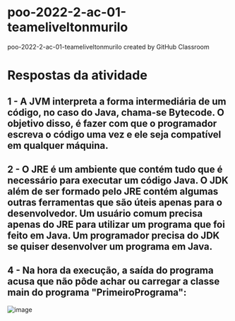 # poo-2022-2-ac-01-teameliveltonmurilo
poo-2022-2-ac-01-teameliveltonmurilo created by GitHub Classroom

# Respostas da atividade

## 1 - A JVM interpreta a forma intermediária de um código, no caso do Java, chama-se Bytecode. O objetivo disso, é fazer com que o programador escreva o código uma vez e ele seja compatível em qualquer máquina.

## 2 - O JRE é um ambiente que contém tudo que é necessário para executar um código Java. O JDK além de ser formado pelo JRE contém algumas outras ferramentas que são úteis apenas para o desenvolvedor. Um usuário comum precisa apenas do JRE para utilizar um programa que foi feito em Java. Um programador precisa do JDK se quiser desenvolver um programa em Java.

## 4 - Na hora da execução, a saída do programa acusa que não pôde achar ou carregar a classe main do programa "PrimeiroPrograma":
![image](https://user-images.githubusercontent.com/105663942/192862153-e632e130-2010-4d28-8e10-ff97e088f22b.png)
